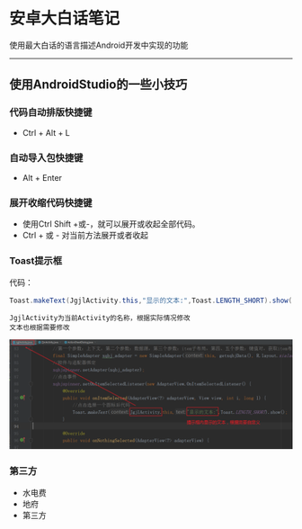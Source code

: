 # 安卓大白话笔记
使用最大白话的语言描述Android开发中实现的功能

---
## 使用AndroidStudio的一些小技巧
### 代码自动排版快捷键
  * Ctrl + Alt + L
### 自动导入包快捷键
  * Alt + Enter
### 展开收缩代码快捷键
  * 使用Ctrl Shift +或-，就可以展开或收起全部代码。
  * Ctrl + 或 - 对当前方法展开或者收起
### Toast提示框
  代码：
  ```java
  Toast.makeText(JgjlActivity.this,"显示的文本:",Toast.LENGTH_SHORT).show();
  ```
    JgjlActivity为当前Activity的名称，根据实际情况修改
    文本也根据需要修改
 ![Image](https://github.com/syfswxs/AndroidStudioStudy/blob/master/image/Toast1.png)
### 第三方
* 水电费
 * 地府
  * 第三方
